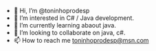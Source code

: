 - 👋 Hi, I’m @toninhoprodesp
- 👀 I’m interested in C# / Java development.
- 🌱 I’m currently learning abaout java.
- 💞️ I’m looking to collaborate on java, c#.
- 📫 How to reach me toninhoprodesp@msn.com

<!---
toninhoprodesp/toninhoprodesp is a ✨ special ✨ repository because its `README.md` (this file) appears on your GitHub profile.
You can click the Preview link to take a look at your changes.
--->
